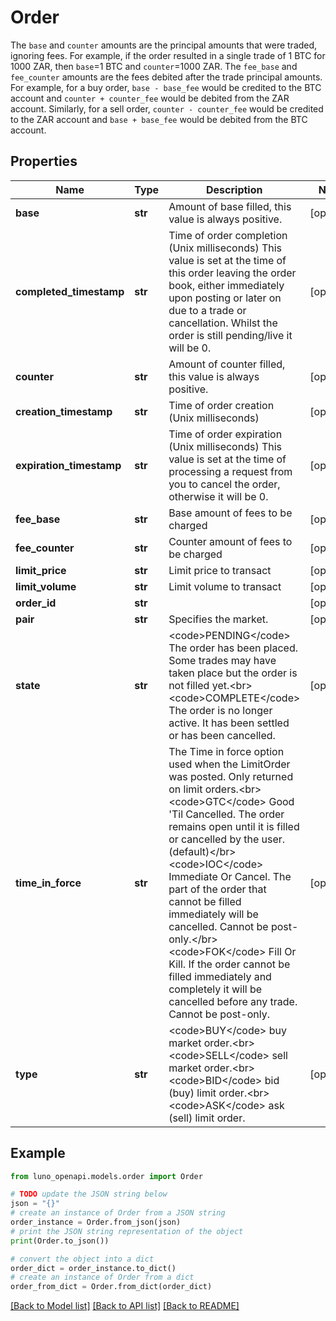 # Order

The `base` and `counter` amounts are the principal amounts that were traded, ignoring fees. For example, if the order resulted in a single trade of 1 BTC for 1000 ZAR, then `base`=1 BTC and `counter`=1000 ZAR.  The `fee_base` and `fee_counter` amounts are the fees debited after the trade principal amounts.  For example, for a buy order, `base - base_fee` would be credited to the BTC account and `counter + counter_fee` would be debited from the ZAR account. Similarly, for a sell order, `counter - counter_fee` would be credited to the ZAR account and `base + base_fee` would be debited from the BTC account.

## Properties

Name | Type | Description | Notes
------------ | ------------- | ------------- | -------------
**base** | **str** | Amount of base filled, this value is always positive. | [optional] 
**completed_timestamp** | **str** | Time of order completion (Unix milliseconds)  This value is set at the time of this order leaving the order book, either immediately upon posting or later on due to a trade or cancellation. Whilst the order is still pending/live it will be 0. | [optional] 
**counter** | **str** | Amount of counter filled, this value is always positive. | [optional] 
**creation_timestamp** | **str** | Time of order creation (Unix milliseconds) | [optional] 
**expiration_timestamp** | **str** | Time of order expiration (Unix milliseconds)  This value is set at the time of processing a request from you to cancel the order, otherwise it will be 0. | [optional] 
**fee_base** | **str** | Base amount of fees to be charged | [optional] 
**fee_counter** | **str** | Counter amount of fees to be charged | [optional] 
**limit_price** | **str** | Limit price to transact | [optional] 
**limit_volume** | **str** | Limit volume to transact | [optional] 
**order_id** | **str** |  | [optional] 
**pair** | **str** | Specifies the market. | [optional] 
**state** | **str** | &lt;code&gt;PENDING&lt;/code&gt; The order has been placed. Some trades may have taken place but the order is not filled yet.&lt;br&gt; &lt;code&gt;COMPLETE&lt;/code&gt; The order is no longer active. It has been settled or has been cancelled. | [optional] 
**time_in_force** | **str** | The Time in force option used when the LimitOrder was posted.  Only returned on limit orders.&lt;br&gt; &lt;code&gt;GTC&lt;/code&gt; Good &#39;Til Cancelled. The order remains open until it is filled or cancelled by the user. (default)&lt;/br&gt; &lt;code&gt;IOC&lt;/code&gt; Immediate Or Cancel. The part of the order that cannot be filled immediately will be cancelled. Cannot be post-only.&lt;/br&gt; &lt;code&gt;FOK&lt;/code&gt; Fill Or Kill. If the order cannot be filled immediately and completely it will be cancelled before any trade. Cannot be post-only. | [optional] 
**type** | **str** | &lt;code&gt;BUY&lt;/code&gt; buy market order.&lt;br&gt; &lt;code&gt;SELL&lt;/code&gt; sell market order.&lt;br&gt; &lt;code&gt;BID&lt;/code&gt; bid (buy) limit order.&lt;br&gt; &lt;code&gt;ASK&lt;/code&gt; ask (sell) limit order. | [optional] 

## Example

```python
from luno_openapi.models.order import Order

# TODO update the JSON string below
json = "{}"
# create an instance of Order from a JSON string
order_instance = Order.from_json(json)
# print the JSON string representation of the object
print(Order.to_json())

# convert the object into a dict
order_dict = order_instance.to_dict()
# create an instance of Order from a dict
order_from_dict = Order.from_dict(order_dict)
```
[[Back to Model list]](../README.md#documentation-for-models) [[Back to API list]](../README.md#documentation-for-api-endpoints) [[Back to README]](../README.md)


